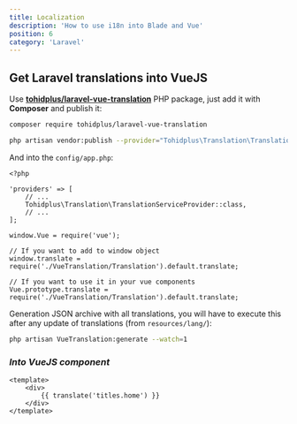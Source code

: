 ```yaml
---
title: Localization
description: 'How to use i18n into Blade and Vue'
position: 6
category: 'Laravel'
---
```


## **Get Laravel translations into VueJS**

Use [**tohidplus/laravel-vue-translation**](https://github.com/tohidplus/laravel-vue-translation) PHP package, just add it with **Composer** and publish it:

```bash
composer require tohidplus/laravel-vue-translation

php artisan vendor:publish --provider="Tohidplus\Translation\TranslationServiceProvider"
```

And into the `config/app.php`:

```php[config/app.php]
<?php

'providers' => [
    // ...
    Tohidplus\Translation\TranslationServiceProvider::class,
    // ...
];
```

```js[resources/js/app.js]
window.Vue = require('vue');

// If you want to add to window object
window.translate = require('./VueTranslation/Translation').default.translate;

// If you want to use it in your vue components
Vue.prototype.translate = require('./VueTranslation/Translation').default.translate;
```

Generation JSON archive with all translations, you will have to execute this after any update of translations (from `resources/lang/`):

```bash
php artisan VueTranslation:generate --watch=1
```

### *Into VueJS component*

```vue[resources/js/components/my-component.vue]
<template>
    <div>
        {{ translate('titles.home') }}
    </div>
</template>
```
